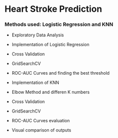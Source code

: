# Heart Stroke Prediction
### Methods used: Logistic Regression and KNN
- Exploratory Data Analysis

- Implementation of Logistic Regression
- Cross Validation
- GridSearchCV
- ROC-AUC Curves and finding the best threshold

- Implementation of KNN
- Elbow Method and differen K numbers
- Cross Validation
- GridSearchCV
- ROC-AUC Curves evaluation

- Visual comparison of outputs
